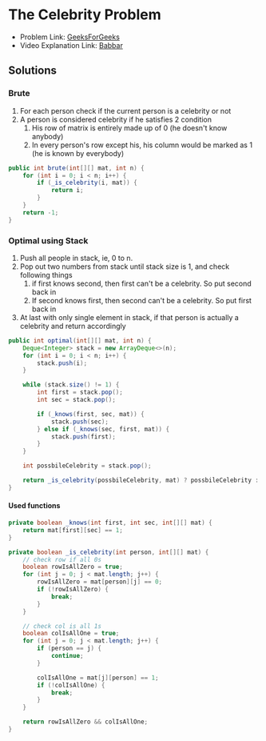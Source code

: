 # The Celebrity Problem

- Problem Link: [GeeksForGeeks](https://www.geeksforgeeks.org/problems/the-celebrity-problem/1)
- Video Explanation Link: [Babbar](https://www.youtube.com/watch?v=9u2BJfmWNEg)

## Solutions

### Brute

1. For each person check if the current person is a celebrity or not
2. A person is considered celebrity if he satisfies 2 condition
   1. His row of matrix is entirely made up of 0 (he doesn't know anybody)
   2. In every person's row except his, his column would be marked as 1 (he is
      known by everybody)

```java
public int brute(int[][] mat, int n) {
    for (int i = 0; i < n; i++) {
        if (_is_celebrity(i, mat)) {
            return i;
        }
    }
    return -1;
}
```

### Optimal using Stack

1. Push all people in stack, ie, 0 to n.
2. Pop out two numbers from stack until stack size is 1, and check following
   things
   1. if first knows second, then first can't be a celebrity. So put second
      back in
   2. If second knows first, then second can't be a celebrity. So put first
      back in
3. At last with only single element in stack, if that person is actually a
   celebrity and return accordingly

```java
public int optimal(int[][] mat, int n) {
    Deque<Integer> stack = new ArrayDeque<>(n);
    for (int i = 0; i < n; i++) {
        stack.push(i);
    }

    while (stack.size() != 1) {
        int first = stack.pop();
        int sec = stack.pop();

        if (_knows(first, sec, mat)) {
            stack.push(sec);
        } else if (_knows(sec, first, mat)) {
            stack.push(first);
        }
    }

    int possbileCelebrity = stack.pop();

    return _is_celebrity(possbileCelebrity, mat) ? possbileCelebrity : -1;
}
```

#### Used functions

```java
private boolean _knows(int first, int sec, int[][] mat) {
    return mat[first][sec] == 1;
}

private boolean _is_celebrity(int person, int[][] mat) {
    // check row if all 0s
    boolean rowIsAllZero = true;
    for (int j = 0; j < mat.length; j++) {
        rowIsAllZero = mat[person][j] == 0;
        if (!rowIsAllZero) {
            break;
        }
    }

    // check col is all 1s
    boolean colIsAllOne = true;
    for (int j = 0; j < mat.length; j++) {
        if (person == j) {
            continue;
        }

        colIsAllOne = mat[j][person] == 1;
        if (!colIsAllOne) {
            break;
        }
    }

    return rowIsAllZero && colIsAllOne;
}
```
